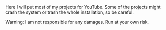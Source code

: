 Here I will put most of my projects for YouTube. 
Some of the projects might crash the system or trash the whole installation, so be careful.

Warning: I am not responsible for any damages.
Run at your own risk.

